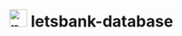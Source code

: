 # <img src="https://cdn.icon-icons.com/icons2/2415/PNG/512/postgresql_plain_wordmark_logo_icon_146390.png" alt="psql" style="height: 32px; width:32px;"/>  letsbank-database


